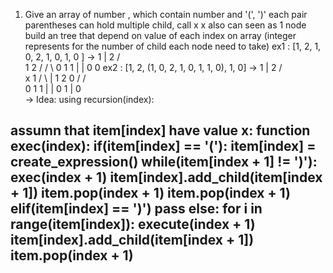 1. Give an array of number , which contain number and '(', ')'
each pair parentheses can hold multiple child, call x 
x also can seen as 1 node
build an tree that depend on value of each index on array
(integer represents for the number of child each node need to take)
ex1 : [1, 2, 1, 0, 2, 1, 0, 1, 0 ]
-> 
                1
                |
                2
               / \
              1   2
             /   / \ 
            0   1  1
                |  |
                0  0
ex2 : [1, 2, (1, 0, 2, 1, 0, 1, 1, 0), 1, 0]
->
                1
                |
                2
              /   \
            x       1
          /  \      |
        1     2     0
      /     /   \
    0      1     1
           |     |
           0     1
                 |
                 0    
-> Idea: using recursion(index):

assumn that item[index] have value x:
function exec(index):
  if(item[index] == '\('):
    item[index] = create_expression()
    while(item[index + 1] != '\)'):
      exec(index + 1)
      item[index].add_child(item[index + 1])
      item.pop(index + 1)
    item.pop(index + 1)
  elif(item[index] == '\)')
    pass
  else:
    for i in range(item[index]):
      execute(index + 1)
      item[index].add_child(item[index + 1])
      item.pop(index + 1)
---------------------------
